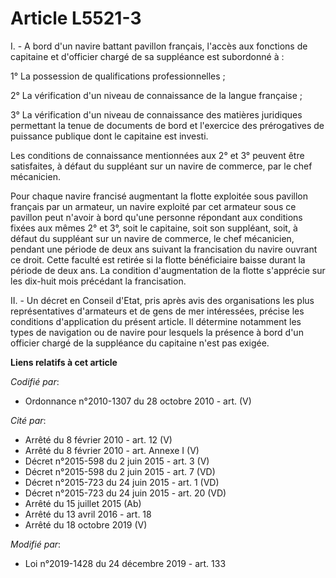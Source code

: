 # Article L5521-3

I. - A bord d'un navire battant pavillon français, l'accès aux fonctions de capitaine et d'officier chargé de sa suppléance
est subordonné à :

1° La possession de qualifications professionnelles ;

2° La vérification d'un niveau de connaissance de la langue française ;

3° La vérification d'un niveau de connaissance des matières juridiques permettant la tenue de documents de bord et l'exercice
des prérogatives de puissance publique dont le capitaine est investi.

Les conditions de connaissance mentionnées aux 2° et 3° peuvent être satisfaites, à défaut du suppléant sur un navire de
commerce, par le chef mécanicien.

Pour chaque navire francisé augmentant la flotte exploitée sous pavillon français par un armateur, un navire exploité par cet
armateur sous ce pavillon peut n'avoir à bord qu'une personne répondant aux conditions fixées aux mêmes 2° et 3°, soit le
capitaine, soit son suppléant, soit, à défaut du suppléant sur un navire de commerce, le chef mécanicien, pendant une période
de deux ans suivant la francisation du navire ouvrant ce droit. Cette faculté est retirée si la flotte bénéficiaire baisse
durant la période de deux ans. La condition d'augmentation de la flotte s'apprécie sur les dix-huit mois précédant la
francisation.

II. - Un décret en Conseil d'Etat, pris après avis des organisations les plus représentatives d'armateurs et de gens de mer
intéressées, précise les conditions d'application du présent article. Il détermine notamment les types de navigation ou de
navire pour lesquels la présence à bord d'un officier chargé de la suppléance du capitaine n'est pas exigée.

**Liens relatifs à cet article**

_Codifié par_:

  - Ordonnance n°2010-1307 du 28 octobre 2010 - art. (V)

_Cité par_:

  - Arrêté du 8 février 2010 - art. 12 (V)
  - Arrêté du 8 février 2010 - art. Annexe I (V)
  - Décret n°2015-598 du 2 juin 2015 - art. 3 (V)
  - Décret n°2015-598 du 2 juin 2015 - art. 7 (VD)
  - Décret n°2015-723 du 24 juin 2015 - art. 1 (VD)
  - Décret n°2015-723 du 24 juin 2015 - art. 20 (VD)
  - Arrêté du 15 juillet 2015 (Ab)
  - Arrêté du 13 avril 2016 - art. 18
  - Arrêté du 18 octobre 2019 (V)

_Modifié par_:

  - Loi n°2019-1428 du 24 décembre 2019 - art. 133
